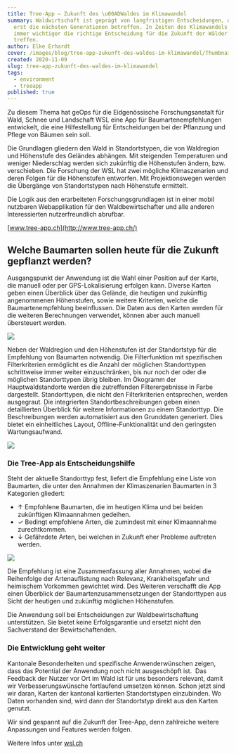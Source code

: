 ```yaml
---
title: Tree-App – Zukunft des \u00ADWaldes im Klimawandel
summary: Waldwirtschaft ist geprägt von langfristigen Entscheidungen, die meist
  erst die nächsten Generationen betreffen. In Zeiten des Klimawandels wird es
  immer wichtiger die richtige Entscheidung für die Zukunft der Wälder zu
  treffen.
author: Elke Erhardt
cover: /images/blog/tree-app-zukunft-des-waldes-im-klimawandel/Thumbnail_Treeapp_0.png
created: 2020-11-09
slug: tree-app-zukunft-des-waldes-im-klimawandel
tags:
  - environment
  - treeapp
published: true
---
```

Zu diesem Thema hat geOps für die Eidgenössische Forschungsanstalt für Wald, Schnee und Landschaft WSL eine App für Baumartenempfehlungen entwickelt, die eine Hilfestellung für Entschei&shy;­dungen bei der Pflanzung und Pflege von Bäumen sein soll.

Die Grundlagen gliedern den Wald in Standortstypen, die von Waldregion und Höhenstufe des Geländes abhängen. Mit steigenden Temperaturen und weniger Niederschlag werden sich zukünftig die Höhenstufen ändern, bzw. verschieben. Die Forschung der WSL hat zwei mögliche Klimaszenarien und deren Folgen für die Höhenstufen entworfen. Mit Projektionswegen werden die Übergänge von Standortstypen nach Höhenstufe ermittelt.

Die Logik aus den erarbeiteten Forschungsgrundlagen ist in einer mobil nutzbaren Webapplikation für den Waldbewirtschafter und alle anderen Interessierten nutzer&shy;freundlich abrufbar.

[www.tree-app.ch](http://www.tree-app.ch/)

## Welche Baumarten sollen heute für die Zukunft gepflanzt werden?

Ausgangspunkt der Anwendung ist die Wahl einer Position auf der Karte, die manuell oder per GPS-Lokalisierung erfolgen kann. Diverse Karten geben einen Überblick über das Gelände, die heutigen und zukünftig angenommenen Höhenstufen, sowie weitere Kriterien, welche die Baumartenempfehlung beeinflussen. Die Daten aus den Karten werden für die weiteren Berechnungen verwendet, können aber auch manuell übersteuert werden.

![](/images/blog/tree-app-–-zukunft-des-waldes-im-klimawandel/tree_app_geOps.jpg)

Neben der Waldregion und den Höhenstufen ist der Standortstyp für die Empfehlung von Baumarten notwendig. Die Filterfunktion mit spezifischen Filterkriterien ermöglicht es die Anzahl der möglichen Standorttypen schrittweise immer weiter einzuschränken, bis nur noch der oder die möglichen Standorttypen übrig bleiben. Im Ökogramm der Hauptwaldstandorte werden die zutreffenden Filterergebnisse in Farbe dargestellt. Standorttypen, die nicht den Filterkriterien entsprechen, werden ausgegraut. Die integrierten Standortbeschreibungen geben einen detaillierten Überblick für weitere Informationen zu einem Standorttyp. Die Beschreibungen werden automatisiert aus den Grunddaten generiert. Dies bietet ein einheitliches Layout, Offline-Funktionalität und den geringsten Wartungsaufwand.

![](/images/blog/tree-app-–-zukunft-des-waldes-im-klimawandel/tree_app2_geOps.jpg)

### Die Tree-App als Entscheidungshilfe

Steht der aktuelle Standorttyp fest, liefert die Empfehlung eine Liste von Baumarten, die unter den Annahmen der Klimaszenarien Baumarten in 3 Kategorien gliedert:

*   ↑ Empfohlene Baumarten, die im heutigen Klima und bei beiden zukünftigen Klimaannahmen gedeihen.
*   ✓ Bedingt empfohlene Arten, die zumindest mit einer Klimaannahme zurechtkommen.
*   ↓ Gefährdete Arten, bei welchen in Zukunft eher Probleme auftreten werden.

![](/images/blog/tree-app-–-zukunft-des-waldes-im-klimawandel/Treeapp.jpg)

Die Empfehlung ist eine Zusammenfassung aller Annahmen, wobei die Reihenfolge der Artenauflistung nach Relevanz, Krankheitsgefahr und heimischem Vorkommen gewichtet wird. Des Weiteren verschafft die App einen Überblick der Baumartenzusammensetzungen der Standorttypen aus Sicht der heutigen und zukünftig möglichen Höhenstufen.

Die Anwendung soll bei Entscheidungen zur Waldbewirtschaftung unterstützen. Sie bietet keine Erfolgsgarantie und ersetzt nicht den Sachverstand der Bewirtschaftenden.

### Die Entwicklung geht weiter

Kantonale Besonderheiten und spezifische Anwenderwünschen zeigen, dass das Potential der Anwendung noch nicht ausgeschöpft ist.  Das Feedback der Nutzer vor Ort im Wald ist für uns besonders relevant, damit wir Verbesserungswünsche fortlaufend umsetzen können. Schon jetzt sind wir daran, Karten der kantonal kartierten Standortstypen einzubinden. Wo Daten vorhanden sind, wird dann der Standortstyp direkt aus den Karten genutzt.

Wir sind gespannt auf die Zukunft der Tree-App, denn zahlreiche weitere Anpassungen und Features werden folgen.

Weitere Infos unter [wsl.ch](https://www.wsl.ch)
